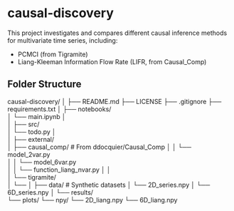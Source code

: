 # causal-discovery

This project investigates and compares different causal inference methods for multivariate time series, including:
- PCMCI (from Tigramite)
- Liang-Kleeman Information Flow Rate (LIFR, from Causal_Comp)

## Folder Structure

causal-discovery/
│
├── README.md
├── LICENSE
├── .gitignore
├── requirements.txt
│
├── notebooks/              
│   └── main.ipynb
│   
│
├── src/                    
│   └── todo.py
│  
│
├── external/               
│   ├── causal_comp/        # From ddocquier/Causal_Comp
│   │   └── model_2var.py         
│   │   └── model_6var.py         
│   │   └── function_liang_nvar.py
│   │            
│   └── tigramite/     
│       └── 
│
├── data/                   # Synthetic datasets
│   └── 2D_series.npy
│   └── 6D_series.npy
│
└── results/               
    └── plots/
    └── npy/
	   └── 2D_liang.npy
	   └── 6D_liang.npy
